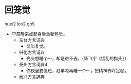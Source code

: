 # 回笼觉
huei2 lon2 go5
+ 早晨醒来或起身后重新睡觉。
  * 东台方言词典
    + 又叫复觉。
  * 兴化方言词典
    - 光头想睡个～，却是进不去。（毕飞宇《慌乱的指头》）
  * 泰州方言词典4
    - 你夜里要值班，趁早凉再睡一个～，把精神养吖足咖。
  * 泰兴方言辞典
